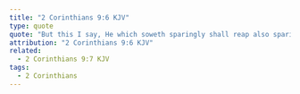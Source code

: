 ```yaml
---
title: "2 Corinthians 9:6 KJV"
type: quote
quote: "But this I say, He which soweth sparingly shall reap also sparingly; and he which soweth bountifully shall reap also bountifully."
attribution: "2 Corinthians 9:6 KJV"
related:
  - 2 Corinthians 9:7 KJV
tags:
  - 2 Corinthians
---
```


